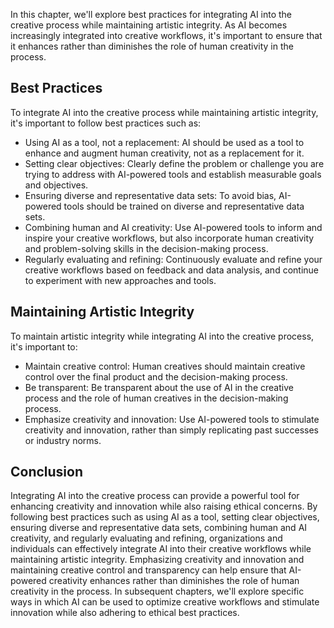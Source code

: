 

In this chapter, we'll explore best practices for integrating AI into the creative process while maintaining artistic integrity. As AI becomes increasingly integrated into creative workflows, it's important to ensure that it enhances rather than diminishes the role of human creativity in the process.

Best Practices
--------------

To integrate AI into the creative process while maintaining artistic integrity, it's important to follow best practices such as:

* Using AI as a tool, not a replacement: AI should be used as a tool to enhance and augment human creativity, not as a replacement for it.
* Setting clear objectives: Clearly define the problem or challenge you are trying to address with AI-powered tools and establish measurable goals and objectives.
* Ensuring diverse and representative data sets: To avoid bias, AI-powered tools should be trained on diverse and representative data sets.
* Combining human and AI creativity: Use AI-powered tools to inform and inspire your creative workflows, but also incorporate human creativity and problem-solving skills in the decision-making process.
* Regularly evaluating and refining: Continuously evaluate and refine your creative workflows based on feedback and data analysis, and continue to experiment with new approaches and tools.

Maintaining Artistic Integrity
------------------------------

To maintain artistic integrity while integrating AI into the creative process, it's important to:

* Maintain creative control: Human creatives should maintain creative control over the final product and the decision-making process.
* Be transparent: Be transparent about the use of AI in the creative process and the role of human creatives in the decision-making process.
* Emphasize creativity and innovation: Use AI-powered tools to stimulate creativity and innovation, rather than simply replicating past successes or industry norms.

Conclusion
----------

Integrating AI into the creative process can provide a powerful tool for enhancing creativity and innovation while also raising ethical concerns. By following best practices such as using AI as a tool, setting clear objectives, ensuring diverse and representative data sets, combining human and AI creativity, and regularly evaluating and refining, organizations and individuals can effectively integrate AI into their creative workflows while maintaining artistic integrity. Emphasizing creativity and innovation and maintaining creative control and transparency can help ensure that AI-powered creativity enhances rather than diminishes the role of human creativity in the process. In subsequent chapters, we'll explore specific ways in which AI can be used to optimize creative workflows and stimulate innovation while also adhering to ethical best practices.

